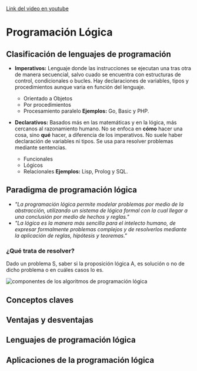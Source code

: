 [Link del video en youtube](https://www.youtube.com/watch?v=83hw-e2z2Xg)

# Programación Lógica

## Clasificación de lenguajes de programación
* **Imperativos:** Lenguaje donde las instrucciones se ejecutan una tras otra de
manera secuencial, salvo cuado se encuentra con estructuras de control,
condicionales o bucles. Hay declaraciones de variables, tipos y procedimientos
aunque varia en función del lenguaje.
	* Orientado a Objetos
	* Por procedimientos
	* Procesamiento paralelo
**Ejemplos:** Go, Basic y PHP.

* **Declarativos:** Basados más en las matemáticas y en la lógica, más cercanos
al razonamiento humano. No se enfoca en **cómo** hacer una cosa, sino **qué**
hacer, a diferencia de los imperativos. No suele haber declaración de variables
ni tipos. Se usa para resolver problemas mediante sentencias. 
	* Funcionales
	* Lógicos
	* Relacionales
**Ejemplos:** Lisp, Prolog y SQL.

## Paradigma de programación lógica
* *"La programación lógica permite modelar problemas por medio de la abstracción,
utilizando un sistema de lógica formal con la cual llegar a una conclusión por
medio de hechos y reglas."*
* *"La lógica es la manera más sencilla para el intelecto humano, de expresar
formalmente problemas complejos y de resolverlos mediante la aplicación de 
reglas, hipótesis y teoremas."*

### ¿Qué trata de resolver?
Dado un problema S, saber si la proposición lógica A, es solución o no de dicho
problema o en cuáles casos lo es.

![componentes de los algoritmos de programación lógica](/images/I00.png)

## Conceptos claves

## Ventajas y desventajas

## Lenguajes de programación lógica

## Aplicaciones de la programación lógica

